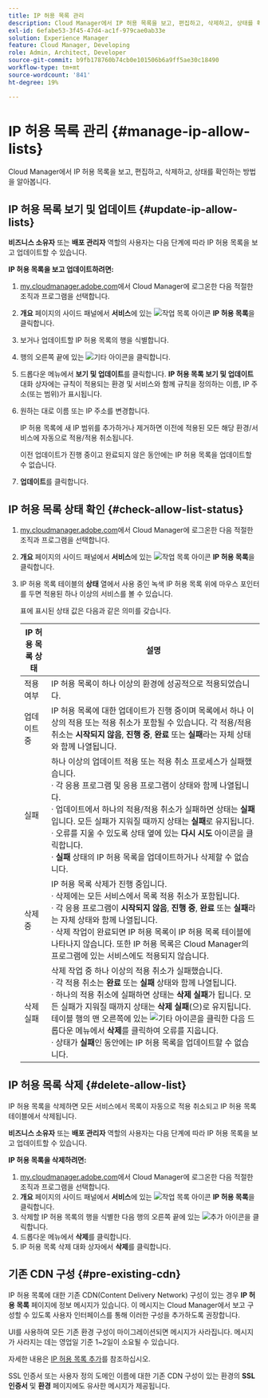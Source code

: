 ```yaml
---
title: IP 허용 목록 관리
description: Cloud Manager에서 IP 허용 목록을 보고, 편집하고, 삭제하고, 상태를 확인하는 방법을 알아봅니다.
exl-id: 6efabe53-3f45-47d4-ac1f-979cae0ab33e
solution: Experience Manager
feature: Cloud Manager, Developing
role: Admin, Architect, Developer
source-git-commit: b9fb178760b74cb0e101506b6a9ff5ae30c18490
workflow-type: tm+mt
source-wordcount: '841'
ht-degree: 19%

---
```


# IP 허용 목록 관리 {#manage-ip-allow-lists}

Cloud Manager에서 IP 허용 목록을 보고, 편집하고, 삭제하고, 상태를 확인하는 방법을 알아봅니다.

## IP 허용 목록 보기 및 업데이트 {#update-ip-allow-lists}

**비즈니스 소유자** 또는 **배포 관리자** 역할의 사용자는 다음 단계에 따라 IP 허용 목록을 보고 업데이트할 수 있습니다.

**IP 허용 목록을 보고 업데이트하려면:**

1. [my.cloudmanager.adobe.com](https://my.cloudmanager.adobe.com/)에서 Cloud Manager에 로그온한 다음 적절한 조직과 프로그램을 선택합니다.
1. **개요** 페이지의 사이드 패널에서 **서비스**&#x200B;에 있는 ![작업 목록 아이콘](https://spectrum.adobe.com/static/icons/workflow_18/Smock_TaskList_18_N.svg) **IP 허용 목록**&#x200B;을 클릭합니다.
1. 보거나 업데이트할 IP 허용 목록의 행을 식별합니다.
1. 행의 오른쪽 끝에 있는 ![기타 아이콘](https://spectrum.adobe.com/static/icons/workflow_18/Smock_More_18_N.svg)을 클릭합니다.
1. 드롭다운 메뉴에서 **보기 및 업데이트**를 클릭합니다.
**IP 허용 목록 보기 및 업데이트** 대화 상자에는 규칙이 적용되는 환경 및 서비스와 함께 규칙을 정의하는 이름, IP 주소(또는 범위)가 표시됩니다.
1. 원하는 대로 이름 또는 IP 주소를 변경합니다.

   IP 허용 목록에 새 IP 범위를 추가하거나 제거하면 이전에 적용된 모든 해당 환경/서비스에 자동으로 적용/적용 취소됩니다.

   이전 업데이트가 진행 중이고 완료되지 않은 동안에는 IP 허용 목록을 업데이트할 수 없습니다.

1. **업데이트**&#x200B;를 클릭합니다.

## IP 허용 목록 상태 확인 {#check-allow-list-status}

1. [my.cloudmanager.adobe.com](https://my.cloudmanager.adobe.com/)에서 Cloud Manager에 로그온한 다음 적절한 조직과 프로그램을 선택합니다.

1. **개요** 페이지의 사이드 패널에서 **서비스**&#x200B;에 있는 ![작업 목록 아이콘](https://spectrum.adobe.com/static/icons/workflow_18/Smock_TaskList_18_N.svg) **IP 허용 목록**&#x200B;을 클릭합니다.

1. IP 허용 목록 테이블의 **상태** 열에서 사용 중인 녹색 IP 허용 목록 위에 마우스 포인터를 두면 적용된 하나 이상의 서비스를 볼 수 있습니다.

   표에 표시된 상태 값은 다음과 같은 의미를 갖습니다.

   | IP 허용 목록 상태 | 설명 |
   | --- | --- |
   | 적용 여부 | IP 허용 목록이 하나 이상의 환경에 성공적으로 적용되었습니다. |
   | 업데이트 중 | IP 허용 목록에 대한 업데이트가 진행 중이며 목록에서 하나 이상의 적용 또는 적용 취소가 포함될 수 있습니다. 각 적용/적용 취소는 **시작되지 않음**, **진행 중**, **완료** 또는 **실패**&#x200B;라는 자체 상태와 함께 나열됩니다. |
   | 실패 | 하나 이상의 업데이트 적용 또는 적용 취소 프로세스가 실패했습니다.<br>· 각 응용 프로그램 및 응용 프로그램이 상태와 함께 나열됩니다.<br>· 업데이트에서 하나의 적용/적용 취소가 실패하면 상태는 **실패**&#x200B;입니다. 모든 실패가 지워질 때까지 상태는 **실패**&#x200B;로 유지됩니다.<br>· 오류를 지울 수 있도록 상태 옆에 있는 **다시 시도** 아이콘을 클릭합니다.<br>· **실패** 상태의 IP 허용 목록을 업데이트하거나 삭제할 수 없습니다. |
   | 삭제 중 | IP 허용 목록 삭제가 진행 중입니다.<br>· 삭제에는 모든 서비스에서 목록 적용 취소가 포함됩니다.<br>· 각 응용 프로그램이 **시작되지 않음**, **진행 중**, **완료** 또는 **실패**&#x200B;라는 자체 상태와 함께 나열됩니다.<br>· 삭제 작업이 완료되면 IP 허용 목록이 IP 허용 목록 테이블에 나타나지 않습니다. 또한 IP 허용 목록은 Cloud Manager의 프로그램에 있는 서비스에도 적용되지 않습니다. |
   | 삭제 실패 | 삭제 작업 중 하나 이상의 적용 취소가 실패했습니다.<br>· 각 적용 취소는 **완료** 또는 **실패** 상태와 함께 나열됩니다.<br>· 하나의 적용 취소에 실패하면 상태는 **삭제 실패**&#x200B;가 됩니다. 모든 실패가 지워질 때까지 상태는 **삭제 실패**(으)로 유지됩니다. 테이블 행의 맨 오른쪽에 있는 ![기타 아이콘](https://spectrum.adobe.com/static/icons/workflow_18/Smock_More_18_N.svg)을 클릭한 다음 드롭다운 메뉴에서 **삭제**&#x200B;를 클릭하여 오류를 지웁니다.<br>· 상태가 **실패**&#x200B;인 동안에는 IP 허용 목록을 업데이트할 수 없습니다. |

## IP 허용 목록 삭제 {#delete-allow-list}

IP 허용 목록을 삭제하면 모든 서비스에서 목록이 자동으로 적용 취소되고 IP 허용 목록 테이블에서 삭제됩니다.

**비즈니스 소유자** 또는 **배포 관리자** 역할의 사용자는 다음 단계에 따라 IP 허용 목록을 보고 업데이트할 수 있습니다.

**IP 허용 목록을 삭제하려면:**

1. [my.cloudmanager.adobe.com](https://my.cloudmanager.adobe.com/)에서 Cloud Manager에 로그온한 다음 적절한 조직과 프로그램을 선택합니다.
1. **개요** 페이지의 사이드 패널에서 **서비스**&#x200B;에 있는 ![작업 목록 아이콘](https://spectrum.adobe.com/static/icons/workflow_18/Smock_TaskList_18_N.svg) **IP 허용 목록**&#x200B;을 클릭합니다.
1. 삭제할 IP 허용 목록의 행을 식별한 다음 행의 오른쪽 끝에 있는 ![추가 아이콘](https://spectrum.adobe.com/static/icons/workflow_18/Smock_More_18_N.svg)을 클릭합니다.
1. 드롭다운 메뉴에서 **삭제**&#x200B;를 클릭합니다.
1. IP 허용 목록 삭제 대화 상자에서 **삭제**&#x200B;를 클릭합니다.

## 기존 CDN 구성 {#pre-existing-cdn}

IP 허용 목록에 대한 기존 CDN(Content Delivery Network) 구성이 있는 경우 **IP 허용 목록** 페이지에 정보 메시지가 있습니다. 이 메시지는 Cloud Manager에서 보고 구성할 수 있도록 사용자 인터페이스를 통해 이러한 구성을 추가하도록 권장합니다.

UI를 사용하여 모든 기존 환경 구성이 마이그레이션되면 메시지가 사라집니다. 메시지가 사라지는 데는 영업일 기준 1~2일이 소요될 수 있습니다.

자세한 내용은 [IP 허용 목록 추가](/help/implementing/cloud-manager/ip-allow-lists/add-ip-allow-lists.md)를 참조하십시오.

SSL 인증서 또는 사용자 정의 도메인 이름에 대한 기존 CDN 구성이 있는 환경의 **SSL 인증서** 및 **환경** 페이지에도 유사한 메시지가 제공됩니다.
